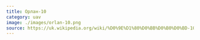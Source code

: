 ```yaml
---
title: Орлан-10
category: uav
image: ./images/orlan-10.png
source: https://uk.wikipedia.org/wiki/%D0%9E%D1%80%D0%BB%D0%B0%D0%BD-10
---
```

